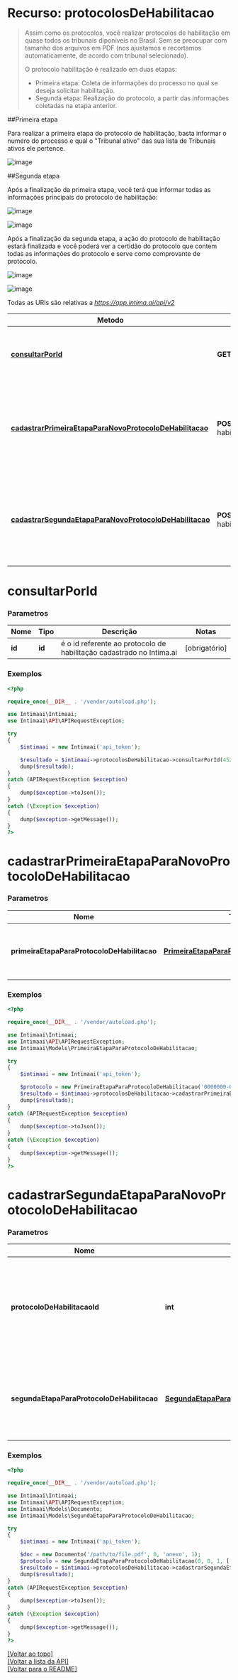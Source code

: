 # Recurso: **protocolosDeHabilitacao**

> Assim como os protocolos, você realizar protocolos de habilitação em quase todos os tribunais 
>diponíveis no Brasil. Sem se preocupar com tamanho dos arquivos em PDF (nos ajustamos e 
>recortamos automaticamente, de acordo com tribunal selecionado).
>
> O protocolo habilitação é realizado em duas etapas:
>
> - Primeira etapa: Coleta de informações do processo no qual se deseja solicitar habilitação.
> - Segunda etapa: Realização do protocolo, a partir das informações coletadas na etapa anterior.

##Primeira etapa

Para realizar a primeira etapa do protocolo de habilitação, basta informar o numero do processo e 
qual o "Tribunal ativo" das sua lista de Tribunais ativos ele pertence.

![image](https://intima.ai/images/landpage/conheca_mais/protocolo_04.png)

##Segunda etapa

Após a finalização da primeira etapa, você terá que informar todas as informações principais do 
protocolo de habilitação:

![image](https://intima.ai/images/landpage/conheca_mais/protocolo_05.png)

![image](https://intima.ai/images/landpage/conheca_mais/protocolo_06.png)

Após a finalização da segunda etapa, a ação do protocolo de habilitação estará finalizada e 
você poderá ver a certidão do protocolo que contem todas as informações do protocolo e serve como 
comprovante de protocolo.

![image](https://intima.ai/images/landpage/conheca_mais/protocolo_07.png)

![image](https://intima.ai/images/landpage/conheca_mais/protocolo_08.png)

Todas as URIs são relativas a *https://app.intima.ai/api/v2*

Metodo | Requisição HTTP | Descrição
------------- | ------------- | -------------
[**consultarPorId**](protocolosDeHabilitacaoResources.md#consultarPorId) | **GET** /protocolos-de-habilitacao/{id} | Visualiza um protocolo de habilitação pelo id
[**cadastrarPrimeiraEtapaParaNovoProtocoloDeHabilitacao**](protocolosDeHabilitacaoResources.md#cadastrarPrimeiraEtapaParaNovoProtocoloDeHabilitacao) | **POST** /acoes/protocolos-de-habilitacao | Cadastra um novo protocolo de habilitação, e coleta as informações iniciais para a primeira etapa
[**cadastrarSegundaEtapaParaNovoProtocoloDeHabilitacao**](protocolosDeHabilitacaoResources.md#cadastrarSegundaEtapaParaNovoProtocoloDeHabilitacao) | **POST** /acoes/protocolos-de-habilitacao/{protocolo_habilitacao_id} | Finaliza o protoco de habilitação, está é a segunda e ultima etapa do protocolo de habilitação

# **consultarPorId**

### Parametros

Nome | Tipo | Descrição | Notas
------------- | ------------- | ------------- | -------------
**id** | **id**| é o id referente ao protocolo de habilitação cadastrado no Intima.ai | [obrigatório]

### Exemplos
```php
<?php

require_once(__DIR__ . '/vendor/autoload.php');

use Intimaai\Intimaai;
use Intimaai\API\APIRequestException;

try 
{
    $intimaai = new Intimaai('api_token');

    $resultado = $intimaai->protocolosDeHabilitacao->consultarPorId(45217);
    dump($resultado);
}
catch (APIRequestException $exception)
{
    dump($exception->toJson());
}
catch (\Exception $exception)
{
    dump($exception->getMessage());
}
?>
```

# **cadastrarPrimeiraEtapaParaNovoProtocoloDeHabilitacao**

### Parametros

Nome | Tipo | Descrição | Notas
------------- | ------------- | ------------- | -------------
**primeiraEtapaParaProtocoloDeHabilitacao** | [**PrimeiraEtapaParaProtocoloDeHabilitacao**](../models/qualification_protocol/PrimeiraEtapaParaProtocoloDeHabilitacao.md) | parametros necessários para a criação de um novo registro | [obrigatório]

### Exemplos
```php
<?php

require_once(__DIR__ . '/vendor/autoload.php');

use Intimaai\Intimaai;
use Intimaai\API\APIRequestException;
use Intimaai\Models\PrimeiraEtapaParaProtocoloDeHabilitacao;

try 
{
    $intimaai = new Intimaai('api_token');

    $protocolo = new PrimeiraEtapaParaProtocoloDeHabilitacao('0000000-00.0000.0.00.0000', 1);
    $resultado = $intimaai->protocolosDeHabilitacao->cadastrarPrimeiraEtapaParaNovoProtocoloDeHabilitacao($protocolo);
    dump($resultado);
}
catch (APIRequestException $exception)
{
    dump($exception->toJson());
}
catch (\Exception $exception)
{
    dump($exception->getMessage());
}
?>
```

# **cadastrarSegundaEtapaParaNovoProtocoloDeHabilitacao**

### Parametros

Nome | Tipo | Descrição | Notas
------------- | ------------- | ------------- | -------------
**protocoloDeHabilitacaoId** | **int**| é o id referente ao protocolo de habilitação cadastrado no Intima.ai, fornecido na primeira etapa | [obrigatório]
**segundaEtapaParaProtocoloDeHabilitacao** | [**SegundaEtapaParaProtocoloDeHabilitacao**](../models/qualification_protocol/SegundaEtapaParaProtocoloDeHabilitacao.md) | parametros necessários para a segunda e ultima etapa do protocolo de habilitação | [obrigatório]

### Exemplos
```php
<?php

require_once(__DIR__ . '/vendor/autoload.php');

use Intimaai\Intimaai;
use Intimaai\API\APIRequestException;
use Intimaai\Models\Documento;
use Intimaai\Models\SegundaEtapaParaProtocoloDeHabilitacao;

try 
{
    $intimaai = new Intimaai('api_token');

    $doc = new Documento('/path/to/file.pdf', 0, 'anexo', 1);
    $protocolo = new SegundaEtapaParaProtocoloDeHabilitacao(0, 0, 1, ['BANCO FULANO'], 0, [$doc]);
    $resultado = $intimaai->protocolosDeHabilitacao->cadastrarSegundaEtapaParaNovoProtocoloDeHabilitacao(41, $protocolo);
    dump($resultado);
}
catch (APIRequestException $exception)
{
    dump($exception->toJson());
}
catch (\Exception $exception)
{
    dump($exception->getMessage());
}
?>
```

[[Voltar ao topo]](#)        
[[Voltar a lista da API]](../../README.md#Documentação-para-os-Endpoints-da-API)    
[[Voltar para o README]](../../README.md#Intima.ai---SDK-PHP)
